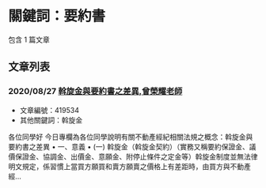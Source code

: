 # 關鍵詞：要約書

包含 1 篇文章

## 文章列表

### 2020/08/27 [斡旋金與要約書之差異,曾榮耀老師](../../articles/419534_%E6%96%A1%E6%97%8B%E9%87%91%E8%88%87%E8%A6%81%E7%B4%84%E6%9B%B8%E4%B9%8B%E5%B7%AE%E7%95%B0%2C%E6%9B%BE%E6%A6%AE%E8%80%80%E8%80%81%E5%B8%AB.md)
- 文章編號：419534
- 其他關鍵詞：斡旋金

各位同學好 今日專欄為各位同學說明有關不動產經紀相關法規之概念：斡旋金與要約書之差異 • 一、意義 • (一) 斡旋金（斡旋金契約）（實務又稱要約保證金、議價保證金、協調金、出價金、意願金、附停止條件之定金等）斡旋金制度並無法律明文規定，係習慣上當買方願買和賣方願賣之價格上有差距時，由買方與不動產經...
